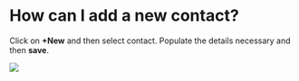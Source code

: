 # How can I add a new contact?

<p class="no-margin">Click on <b>+New</b> and then select contact. Populate the details necessary and then <b>save</b>.</p>
<p class="no-margin"></p>
<div class="intercom-container"><img src="/assets/img/teams-pro/image_77.png"></div>

<Hubspot />

